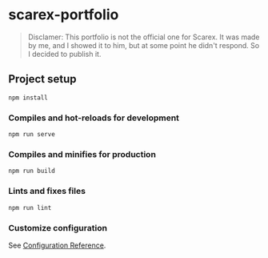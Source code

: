 # scarex-portfolio

> Disclamer: This portfolio is not the official one for Scarex. It was made by me, and I showed it to him, but at some point he didn't respond. So I decided to publish it.

## Project setup

```
npm install
```

### Compiles and hot-reloads for development

```
npm run serve
```

### Compiles and minifies for production

```
npm run build
```

### Lints and fixes files

```
npm run lint
```

### Customize configuration

See [Configuration Reference](https://cli.vuejs.org/config/).
